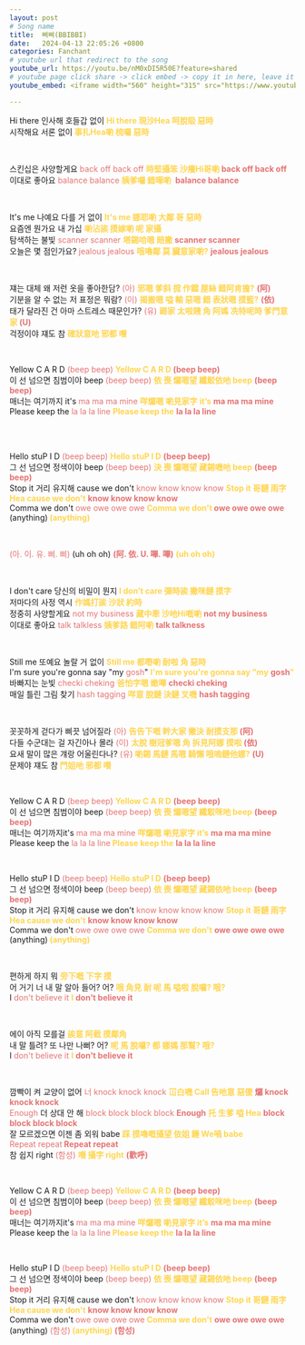 ```yaml
---
layout: post
# Song name
title:  삐삐(BBIBBI)
date:   2024-04-13 22:05:26 +0800
categories: Fanchant
# youtube url that redirect to the song
youtube_url: https://youtu.be/nM0xDI5R50E?feature=shared
# youtube page click share -> click embed -> copy it in here, leave it blank if dont 
youtube_embed: <iframe width="560" height="315" src="https://www.youtube.com/embed/nM0xDI5R50E?si=HCrilodxqm_Zj0zP" title="YouTube video player" frameborder="0" allow="accelerometer; autoplay; clipboard-write; encrypted-media; gyroscope; picture-in-picture; web-share" referrerpolicy="strict-origin-when-cross-origin" allowfullscreen></iframe>

---
```



<p>Hi there 인사해 호들갑 없이 <span style="color:#ffd54f;"><strong>Hi there 現沙Hea 呵脫𥄫 惡時</strong></span><br>시작해요 서론 없이<span style="color:#ffd54f;"><strong> 事扎Hea喲 梳囉 惡時</strong></span></p>
<p>&nbsp;</p>
<p>스킨십은 사양할게요&nbsp;<span style="color:#e57373;">back off back off</span> <span style="color:#ffd54f;"><strong>時堅攝笨 沙癢Hi哥喲</strong></span><span style="color:#e57373;"><strong> back off back off</strong></span><br>이대로 좋아요&nbsp;<span style="color:#e57373;">balance balance</span> <span style="color:#ffd54f;"><strong>姨爹囉 錯嘩喲&nbsp;</strong></span> <span style="color:#e57373;"><strong>balance balance</strong></span></p>
<p>&nbsp;</p>
<p>It's me 나예요 다를 거 없이 <span style="color:#ffd54f;"><strong>It's me 娜耶喲 大鄰 哥 惡時</strong></span><br>요즘엔 뭔가요 내 가십 <span style="color:#ffd54f;"><strong>喲沾誒 摸嫁喲 呢 家攝</strong></span><br>탐색하는 불빛&nbsp;<span style="color:#e57373;">scanner scanner</span> <span style="color:#ffd54f;"><strong>塔錫哈嗯 賠撇</strong></span>&nbsp;<span style="color:#e57373;"><strong>scanner scanner</strong></span><br>오늘은 몇 점인가요?&nbsp;<span style="color:#e57373;">jealous jealous</span> <span style="color:#ffd54f;"><strong>哦嚕鄰 莫 臟意家喲?</strong></span>&nbsp;<span style="color:#e57373;"><strong>jealous jealous</strong></span></p>
<p>&nbsp;</p>
<p>쟤는 대체 왜 저런 옷을 좋아한담? <span style="color:#e57373;">(아)</span> <span style="color:#ffd54f;"><strong>邪嗯 爹斜 搲 作鐺 屋絲 錯阿肯擔?</strong></span> <span style="color:#e57373;"><strong>(阿)</strong></span><br>기분을 알 수 없는 저 표정은 뭐람? <span style="color:#e57373;">(이)</span> <span style="color:#ffd54f;"><strong>揭搬嗯 嗌 輸 惡嗯 錯 表狀嗯 摸籃?</strong></span> <span style="color:#e57373;"><strong>(依)</strong></span><br>태가 달라진 건 아마 스트레스 때문인가?<span style="color:#e57373;"> (유) </span><span style="color:#ffd54f;"><strong>踢家 太啦賤 角 阿媽 冼特呢時 爹門意家</strong></span><span style="color:#e57373;"><strong> (U)</strong></span><br>걱정이야 쟤도 참 <span style="color:#ffd54f;"><strong>確狀意吔 邪都 噆</strong></span></p>
<p>&nbsp;</p>
<p>Yellow C A R D&nbsp;<span style="color:#e57373;">(beep beep)</span> <span style="color:#ffd54f;"><strong>Yellow C A R D</strong></span><span style="color:#e57373;"><strong>&nbsp;(beep beep)</strong></span><br>이 선 넘으면 침범이야 beep&nbsp;<span style="color:#e57373;">(beep beep) </span><span style="color:#ffd54f;"><strong>依 喪 𤓓嗯望 纖駁依吔 beep</strong></span> <span style="color:#e57373;"><strong>(beep beep)</strong></span><br>매너는 여기까지 it's<span style="color:#e57373;">&nbsp;ma ma ma mine </span><span style="color:#ffd54f;"><strong>咩𤓓嗯 喲見家字</strong></span> <span style="color:#ffd54f;"><strong>it’s</strong></span> <span style="color:#e57373;"><strong>ma ma ma mine</strong></span><br>Please keep the&nbsp;<span style="color:#e57373;">la la la line</span> <span style="color:#ffd54f;"><strong>Please keep the</strong></span>&nbsp;<span style="color:#e57373;"><strong>la la la line</strong></span><br>&nbsp;</p>
<p>&nbsp;</p>
<p>Hello stuP I D&nbsp;<span style="color:#e57373;">(beep beep) </span><span style="color:#ffd54f;"><strong>Hello stuP I D</strong></span>&nbsp;<span style="color:#e57373;"><strong>(beep beep)</strong></span><br>그 선 넘으면 정색이야 beep<span style="color:#e57373;">&nbsp;(beep beep)</span> <span style="color:#ffd54f;"><strong>決 喪 𤓓嗯望 藏錫嘰吔 beep</strong></span> <span style="color:#e57373;"><strong>(beep beep)</strong></span><br>Stop it 거리 유지해 cause we don't<span style="color:#e57373;">&nbsp;know know know know</span> <span style="color:#ffd54f;"><strong>Stop it 哥鏈 雨字Hea cause we don't</strong></span> <span style="color:#e57373;"><strong>know know know know</strong></span><br>Comma we don't&nbsp;<span style="color:#e57373;">owe owe owe owe</span> <span style="color:#ffd54f;"><strong>Comma we don't</strong></span><span style="color:#e57373;"><strong>&nbsp;owe owe owe owe</strong></span><br>(anything)<span style="color:#ffd54f;"><strong> (anything)</strong></span></p>
<p>&nbsp;</p>
<p><span style="color:#e57373;">(아. 이. 유. 삐. 삐)</span>&nbsp;(uh oh oh) <span style="color:#e57373;"><strong>(阿. 依. U. 嗶. 嗶)</strong></span>&nbsp;<span style="color:#ffd54f;"><strong>(uh oh oh)</strong></span></p>
<p>&nbsp;</p>
<p>I don't care 당신의 비밀이 뭔지<span style="color:#ffd54f;"><strong> I don’t care 彈時誒 撇咪鏈 摸字</strong></span><br>저마다의 사정 역시 <span style="color:#ffd54f;"><strong>作媽打誒 沙狀 約時</strong></span><br>정중히 사양할게요&nbsp;<span style="color:#e57373;">not my business</span> <span style="color:#ffd54f;"><strong>藏中牽 沙吔Hi嘅喲</strong></span> <span style="color:#e57373;"><strong>not my business</strong></span><br>이대로 좋아요&nbsp;<span style="color:#e57373;">talk talkless</span> <span style="color:#ffd54f;"><strong>姨爹路 錯阿喲</strong></span> <span style="color:#e57373;"><strong>talk talkness</strong></span></p>
<p>&nbsp;</p>
<p>Still me 또예요 놀랄 거 없이 <span style="color:#ffd54f;"><strong>Still me 都嘢喲 耐啦 角 惡時</strong></span><br>I'm sure you're gonna say "my&nbsp;<span style="color:#e57373;">gosh</span>" <span style="color:#ffd54f;"><strong>I'm sure you're gonna say "my</strong></span>&nbsp;<span style="color:#e57373;"><strong>gosh</strong></span><span style="color:#ffd54f;"><strong>"</strong></span><br>바빠지는 눈빛&nbsp;<span style="color:#e57373;">checki cheking</span> <span style="color:#ffd54f;"><strong>爸怕字嗯 嫩嗶</strong></span>&nbsp;<span style="color:#e57373;"><strong>checki cheking</strong></span><br>매일 틀린 그림 찾기&nbsp;<span style="color:#e57373;">hash tagging</span> <span style="color:#ffd54f;"><strong>咩意 脫鏈 決鏈 叉嘰</strong></span>&nbsp;<span style="color:#e57373;"><strong>hash tagging</strong></span></p>
<p>&nbsp;</p>
<p>꼿꼿하게 걷다가 삐끗 넘어질라 <span style="color:#e57373;">(아)</span> <span style="color:#ffd54f;"><strong>告告下嘅 幹大家 撇決 耐摸支那</strong></span><span style="color:#e57373;"><strong> (阿)</strong></span><br>다들 수군대는 걸 자긴아나 몰라 <span style="color:#e57373;">(이)</span> <span style="color:#ffd54f;"><strong>太脫 樹冠爹嗯 角 拆見阿娜 摸啦</strong></span><span style="color:#e57373;"><strong> (依)</strong></span><br>요새 말이 많은 걔랑 어울린다나? <span style="color:#e57373;">(유)</span><span style="color:#ffd54f;"><strong> 喲錫 馬鏈 馬嗯 騎懶 哦嗚鏈他娜?</strong></span> <span style="color:#e57373;"><strong>(U)</strong></span><br>문제야 쟤도 참<span style="color:#ffd54f;"><strong> 門姐吔 邪都 噆</strong></span></p>
<p>&nbsp;</p>
<p>Yellow C A R D&nbsp;<span style="color:#e57373;">(beep beep)</span> <span style="color:#ffd54f;"><strong>Yellow C A R D</strong></span>&nbsp;<span style="color:#e57373;"><strong>(beep beep)</strong></span><br>이 선 넘으면 침범이야 beep&nbsp;<span style="color:#e57373;">(beep beep)</span> <span style="color:#ffd54f;"><strong>依 喪 𤓓嗯望 纖駁咪吔 beep</strong></span> <span style="color:#e57373;"><strong>(beep beep)</strong></span><br>매너는 여기까지it's&nbsp;<span style="color:#e57373;">ma ma ma mine</span> <span style="color:#ffd54f;"><strong>咩𤓓嗯 喲見家字 it’s</strong></span> <span style="color:#e57373;"><strong>ma ma ma mine</strong></span><br>Please keep the&nbsp;<span style="color:#e57373;">la la la line</span><span style="color:#ffd54f;"><strong> Please keep the</strong></span>&nbsp;<span style="color:#e57373;"><strong>la la la line</strong></span></p>
<p>&nbsp;</p>
<p>Hello stuP I D&nbsp;<span style="color:#e57373;">(beep beep)</span> <span style="color:#ffd54f;"><strong>Hello stuP I D</strong></span>&nbsp;<span style="color:#e57373;"><strong>(beep beep)</strong></span><br>그 선 넘으면 정색이야 beep&nbsp;<span style="color:#e57373;">(beep beep)</span> <span style="color:#ffd54f;"><strong>依 喪 𤓓嗯望 藏錫依吔 beep</strong></span> <span style="color:#e57373;"><strong>(beep beep)</strong></span><br>Stop it 거리 유지해 cause we don't&nbsp;<span style="color:#e57373;">know know know know</span> <span style="color:#ffd54f;"><strong>Stop it 哥鏈 雨字Hea cause we don't</strong></span> <span style="color:#e57373;"><strong>know know know know</strong></span><br>Comma we don't&nbsp;<span style="color:#e57373;">owe owe owe owe</span> <span style="color:#ffd54f;"><strong>Comma we don't</strong></span>&nbsp;<span style="color:#e57373;"><strong>owe owe owe owe</strong></span><br>(anything)<span style="color:#ffd54f;"><strong> (anything)</strong></span></p>
<p>&nbsp;</p>
<p>편하게 하지 뭐 <span style="color:#ffd54f;"><strong>旁下嘅 下字 摸</strong></span><br>어 거기 너 내 말 알아 들어? 어? <span style="color:#ffd54f;"><strong>哦 角見 耐 呢 馬 嗌啦 脫囉? 哦?</strong></span><br>I&nbsp;<span style="color:#e57373;">don't believe it </span><span style="color:#ffd54f;"><strong>I</strong></span>&nbsp;<span style="color:#e57373;"><strong>don't believe it</strong></span></p>
<p>&nbsp;</p>
<p>에이 아직 모를걸 <span style="color:#ffd54f;"><strong>誒意 阿截 摸鄰角</strong></span><br>내 말 틀려? 또 나만 나뻐? 어? <span style="color:#ffd54f;"><strong>呢 馬 脫囉? 都 娜媽 那幫? 哦?</strong></span><br>I&nbsp;<span style="color:#e57373;">don't believe it</span> <span style="color:#ffd54f;"><strong>I</strong></span>&nbsp;<span style="color:#e57373;"><strong>don't believe it</strong></span></p>
<p>&nbsp;</p>
<p>깜빡이 켜 교양이 없어&nbsp;<span style="color:#e57373;">너 knock knock knock</span> <span style="color:#ffd54f;"><strong>冚白嘰 Call 告吔意 惡傻</strong></span> <span style="color:#e57373;"><strong>𤓓 knock knock knock</strong></span><br><span style="color:#e57373;">Enough</span>&nbsp;더 상대 안 해&nbsp;<span style="color:#e57373;">block block block block</span> <span style="color:#e57373;"><strong>Enough</strong></span>&nbsp;<span style="color:#ffd54f;"><strong>托 生爹 嗌 Hea</strong></span>&nbsp;<span style="color:#e57373;"><strong>block block block block</strong></span><br>잘 모르겠으면 이젠 좀 외워 babe <span style="color:#ffd54f;"><strong>踩 摸嚕嘅攝望 依姐 鍾 We喎 babe</strong></span><br><span style="color:#e57373;">Repeat repeat<strong> Repeat repeat</strong></span><br>참 쉽지 right&nbsp;<span style="color:#e57373;">(함성)</span> <span style="color:#ffd54f;"><strong>噆 攝字 right</strong></span>&nbsp;<span style="color:#e57373;"><strong>(歡呼)</strong></span></p>
<p>&nbsp;</p>
<p>Yellow C A R D&nbsp;<span style="color:#e57373;">(beep beep)</span> <span style="color:#ffd54f;"><strong>Yellow C A R D</strong></span>&nbsp;<span style="color:#e57373;"><strong>(beep beep)</strong></span><br>이 선 넘으면 침범이야 beep&nbsp;<span style="color:#e57373;">(beep beep)</span> <span style="color:#ffd54f;"><strong>依 喪 𤓓嗯望 纖駁咪吔 beep</strong></span> <span style="color:#e57373;"><strong>(beep beep)</strong></span><br>매너는 여기까지it's&nbsp;<span style="color:#e57373;">ma ma ma mine</span> <span style="color:#ffd54f;"><strong>咩𤓓嗯 喲見家字 it’s</strong></span> <span style="color:#e57373;"><strong>ma ma ma mine</strong></span><br>Please keep the<span style="color:#e57373;">&nbsp;la la la line</span><span style="color:#ffd54f;"><strong> Please keep the</strong></span>&nbsp;<span style="color:#e57373;"><strong>la la la line</strong></span></p>
<p>&nbsp;</p>
<p>Hello stuP I D&nbsp;<span style="color:#e57373;">(beep beep)</span> <span style="color:#ffd54f;"><strong>Hello stuP I D</strong></span>&nbsp;<span style="color:#e57373;"><strong>(beep beep)</strong></span><br>그 선 넘으면 정색이야 beep&nbsp;<span style="color:#e57373;">(beep beep)</span> <span style="color:#ffd54f;"><strong>依 喪 𤓓嗯望 藏錫依吔 beep</strong></span> <span style="color:#e57373;"><strong>(beep beep)</strong></span><br>Stop it 거리 유지해 cause we don't&nbsp;<span style="color:#e57373;">know know know know </span><span style="color:#ffd54f;"><strong>Stop it 哥鏈 雨字Hea cause we don't</strong></span> <span style="color:#e57373;"><strong>know know know know</strong></span><br>Comma we don't&nbsp;<span style="color:#e57373;">owe owe owe owe</span> <span style="color:#ffd54f;"><strong>Comma we don't</strong></span>&nbsp;<span style="color:#e57373;"><strong>owe owe owe owe</strong></span><br>(anything) <span style="color:#e57373;">(함성)</span><span style="color:#ffd54f;"><strong> (anything) </strong></span><span style="color:#e57373;"><strong>(함성)</strong></span></p>
<p>&nbsp;</p>
